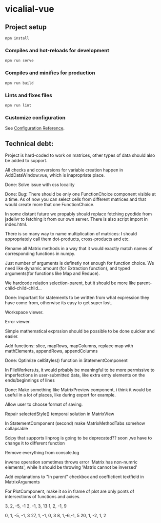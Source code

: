 # vicalial-vue

## Project setup
```
npm install
```

### Compiles and hot-reloads for development
```
npm run serve
```

### Compiles and minifies for production
```
npm run build
```

### Lints and fixes files
```
npm run lint
```

### Customize configuration
See [Configuration Reference](https://cli.vuejs.org/config/).


## Technical debt:
Project is hard-coded to work on matrices, other types of data should also be added to support.

All checks and conversions for variable creation happen in AddDataWindow.vue, which is inapropriate place.

Done: Solve issue with css locality

Done: Bug: There should be only one FunctionChoice component visible at a time. As of now you can select cells from different matrices and that would create more that one FunctionChoice.

In some distant future we propably should replace fetching pyodide from jsdelivr to fetching it from our own server. There is also script import in index.html.

There is so many way to name multiplication of matrices: I should appropriately call them dot-products, cross-products and etc.

Rename all Matrix methods in a way that it would exactly match names of corresponding functions in numpy.

Just number of arguments is definetly not enough for function choice. We need like dynamic amount (for Extraction function), and typed arguments(for functions like Map and Reduce).

We hardcode relation selection-parent, but it should be more like parent-child-child-child...

Done: Important for statements to be written from what expression they have come from, otherwise its easy to get super lost.

Workspace viewer.

Error viewer.

Simple mathematical exprssion should be possible to be done quicker and easier.

Add functions: slice, mapRows, mapColumns, replace map with mathElements, appendRows, appendColumns

Done: Optimize cellStyles() function in StatementComponent

In FileWorkers.ts, it would prbably be meaningful to be more permissive to imperfections in user-submitted data, like extra emty elements on the ends/beginnings of lines

Done: Make something like MatrixPreview component, i think it would be useful in a lot of places, like during export for example.

Allow user to choose format of saving.

Repair selectedStyle() temporal solution in MatrixView

In StatementComponent (second) make MatrixMethodTabs somehow collapsable

Scipy that supports linprog is going to be deprecated?? soon ,we have to change it to different function

Remove everything from console.log

inverse operation sometimes throws error 'Matrix has non-numric elements', while it should be throwing 'Matrix cannot be inversed'

Add explanations to "In parent" checkbox and coeffictient textfield in MatrixArguments

For PlotComponent, make it so in frame of plot are only ponts of intersections of functions and axises.

3, 2, -5, -1
2, -1, 3, 13
1, 2, -1, 9



0, 1, -5, -1, 3
27, 1, -1, 0, 3
8, 1,-6,-1, 5
20, 1, -2, 1, 2